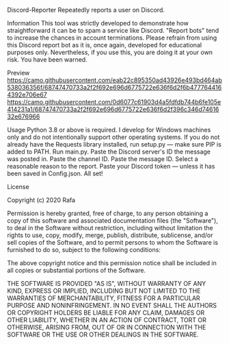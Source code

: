 Discord-Reporter
Repeatedly reports a user on Discord.

Information
This tool was strictly developed to demonstrate how straightforward it can be to spam a service like Discord. "Report bots" tend to increase the chances in account terminations. Please refrain from using this Discord report bot as it is, once again, developed for educational purposes only. Nevertheless, if you use this, you are doing it at your own risk. You have been warned.

Preview
https://camo.githubusercontent.com/eab22c895350ad43926e493bd464ab538036356f/68747470733a2f2f692e696d6775722e636f6d2f6b4777644164392e706e67
https://camo.githubusercontent.com/0d6077c61903d4a5fdfdb744b6fe105e414231a1/68747470733a2f2f692e696d6775722e636f6d2f396c346d7461632e676966

Usage
Python 3.8 or above is required.
I develop for Windows machines only and do not intentionally support other operating systems.
If you do not already have the Requests library installed, run setup.py — make sure PIP is added to PATH.
Run main.py.
Paste the Discord server's ID the message was posted in.
Paste the channel ID.
Paste the message ID.
Select a reasonable reason to the report.
Paste your Discord token — unless it has been saved in Config.json.
All set!

License

Copyright (c) 2020 Rafa

Permission is hereby granted, free of charge, to any person obtaining a copy of this software and associated documentation files (the "Software"), to deal in the Software without restriction, including without limitation the rights to use, copy, modify, merge, publish, distribute, sublicense, and/or sell copies of the Software, and to permit persons to whom the Software is furnished to do so, subject to the following conditions:

The above copyright notice and this permission notice shall be included in all copies or substantial portions of the Software.

THE SOFTWARE IS PROVIDED "AS IS", WITHOUT WARRANTY OF ANY KIND, EXPRESS OR IMPLIED, INCLUDING BUT NOT LIMITED TO THE WARRANTIES OF MERCHANTABILITY, FITNESS FOR A PARTICULAR PURPOSE AND NONINFRINGEMENT. IN NO EVENT SHALL THE AUTHORS OR COPYRIGHT HOLDERS BE LIABLE FOR ANY CLAIM, DAMAGES OR OTHER LIABILITY, WHETHER IN AN ACTION OF CONTRACT, TORT OR OTHERWISE, ARISING FROM, OUT OF OR IN CONNECTION WITH THE SOFTWARE OR THE USE OR OTHER DEALINGS IN THE SOFTWARE.
